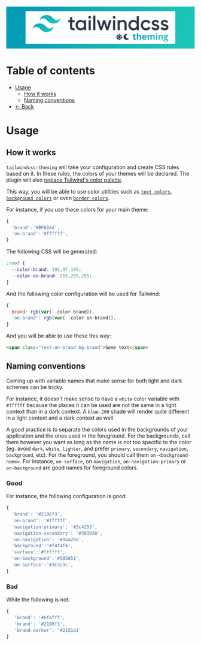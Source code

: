 <p align="center">
  <img alt="I'm not a designer leave me alone I know this banner suck" src="assets/banner.jpg">
</p>

# Table of contents

- [Usage](#usage)
    - [How it works](#how-it-works)
    - [Naming conventions](#naming-conventions)
- [← Back](../readme.md)

# Usage

## How it works

`tailwindcss-theming` will take your configuration and create CSS rules based on it. In these rules, the colors of your themes will be declared. The plugin will also [replace Tailwind's color palette](https://tailwindcss.com/docs/customizing-colors/#app). 

This way, you will be able to use color utilities such as [`text colors`](https://tailwindcss.com/docs/text-color), [`background colors`](https://tailwindcss.com/docs/background-color) or even [`border colors`](https://tailwindcss.com/docs/border-color). 

For instance, if you use these colors for your main theme:

```js
{
  'brand':'#BF616A',
  'on-brand':'#ffffff',
}
```

The following CSS will be generated:

```css
:root {
  --color-brand: 191,97,106;
  --color-on-brand: 255,255,255;
}
```

And the following color configuration will be used for Tailwind:

```js
{
  brand: rgb(var(--color-brand)),
  'on-brand': rgb(var(--color-on-brand)),
}
```

And you will be able to use these this way:

```html
<span class="text-on-brand bg-brand">Some text</span>
```

## Naming conventions

Coming up with variable names that make sense for both light and dark schemes can be tricky. 

For instance, it doesn't make sense to have a `white` color variable with `#ffffff` because the places it can be used are not the same in a light context than in a dark context. A `blue-200` shade will render quite different in a light context and a dark context as well. 

A good practice is to separate the colors used in the backgrounds of your application and the ones used in the foreground. For the backgrounds, call them however you want as long as the name is not too specific to the color (eg. avoid `dark`, `white`, `lighter`, and prefer `primary`, `secondary`, `navigation`, `background`, etc). For the foreground, you should call them `on-<background-name>`. For instance, `on-surface`, on `navigation`, `on-navigation-primary` or `on-background` are good names for foreground colors.

### Good

For instance, the following configuration is good:

```js
{
  'brand': '#2196f3',
  'on-brand': '#ffffff',
  'navigation-primary': '#3c4253',
  'navigation-secondary': '#303030',
  'on-navigation': '#9aa2b6',
  'background':'#f4f4f4',
  'surface':'#ffffff',
  'on-background':'#585851',
  'on-surface':'#3c3c3c',
}
```

### Bad

While the following is not:

```js
{
   'brand': '#6fafff',
   'brand': '#2196f3',
   'brand-darker': '#2151e1'
}
